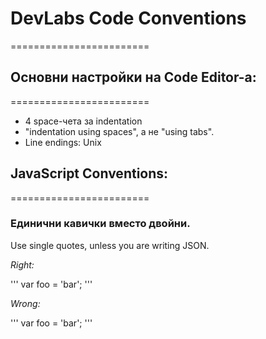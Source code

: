 <h1>DevLabs Code Conventions</h1>
========================


<h2>Основни настройки на Code Editor-а:</h2>
========================
<ul>
    <li>4 space-чета за indentation</li>
    <li>"indentation using spaces", а не "using tabs".</li>
    <li>Line endings: Unix</li>
</ul>


<h2>JavaScript Conventions:</h2>
========================
<h3>Единични кавички вместо двойни.</h3>
<p>Use single quotes, unless you are writing JSON.</p>

<p><em>Right:</em></p>
'''
var foo = 'bar';
'''
<p><em>Wrong:</em></p>
'''
var foo = 'bar';
</pre></div>
'''